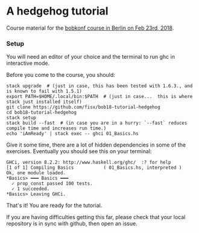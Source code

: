 # A hedgehog tutorial

Course material for the [bobkonf course in Berlin on Feb 23rd,
2018](http://bobkonf.de/2018/fischmann.html).


### Setup

You will need an editor of your choice and the terminal to run ghc in
interactive mode.

Before you come to the course, you should:

```
stack upgrade  # (just in case, this has been tested with 1.6.3., and is known to fail with 1.5.1)
export PATH=$HOME/.local/bin:$PATH  # (just in case...  this is where stack just installed itself)
git clone https://github.com/fisx/bob18-tutorial-hedgehog
cd bob18-tutorial-hedgehog
stack setup
stack build --fast  # (in case you are in a hurry: `--fast` reduces compile time and increases run time.)
echo 'iAmReady' | stack exec -- ghci 01_Basics.hs
```

Give it some time, there are a lot of hidden dependencies in some of
the exercises.  Eventually you should see this on your terminal:

```
GHCi, version 8.2.2: http://www.haskell.org/ghc/  :? for help
[1 of 1] Compiling Basics           ( 01_Basics.hs, interpreted )
Ok, one module loaded.
*Basics> ━━━ Basics ━━━
  ✓ prop_const passed 100 tests.
  ✓ 1 succeeded.
*Basics> Leaving GHCi.
```

That's it!  You are ready for the tutorial.

If you are having difficulties getting this far, please check that
your local repository is in sync with github, then open an issue.
